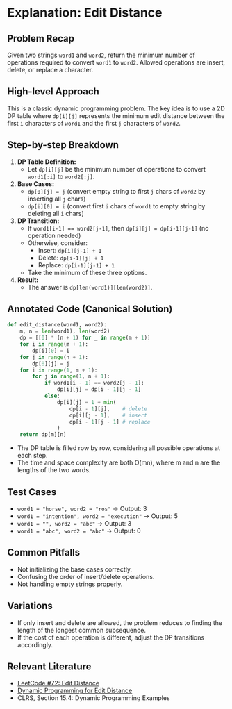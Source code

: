 # Explanation: Edit Distance

## Problem Recap
Given two strings `word1` and `word2`, return the minimum number of operations required to convert `word1` to `word2`. Allowed operations are insert, delete, or replace a character.

## High-level Approach
This is a classic dynamic programming problem. The key idea is to use a 2D DP table where `dp[i][j]` represents the minimum edit distance between the first `i` characters of `word1` and the first `j` characters of `word2`.

## Step-by-step Breakdown
1. **DP Table Definition:**
   - Let `dp[i][j]` be the minimum number of operations to convert `word1[:i]` to `word2[:j]`.
2. **Base Cases:**
   - `dp[0][j] = j` (convert empty string to first `j` chars of `word2` by inserting all `j` chars)
   - `dp[i][0] = i` (convert first `i` chars of `word1` to empty string by deleting all `i` chars)
3. **DP Transition:**
   - If `word1[i-1] == word2[j-1]`, then `dp[i][j] = dp[i-1][j-1]` (no operation needed)
   - Otherwise, consider:
     - Insert: `dp[i][j-1] + 1`
     - Delete: `dp[i-1][j] + 1`
     - Replace: `dp[i-1][j-1] + 1`
   - Take the minimum of these three options.
4. **Result:**
   - The answer is `dp[len(word1)][len(word2)]`.

## Annotated Code (Canonical Solution)
```python
def edit_distance(word1, word2):
    m, n = len(word1), len(word2)
    dp = [[0] * (n + 1) for _ in range(m + 1)]
    for i in range(m + 1):
        dp[i][0] = i
    for j in range(n + 1):
        dp[0][j] = j
    for i in range(1, m + 1):
        for j in range(1, n + 1):
            if word1[i - 1] == word2[j - 1]:
                dp[i][j] = dp[i - 1][j - 1]
            else:
                dp[i][j] = 1 + min(
                    dp[i - 1][j],    # delete
                    dp[i][j - 1],    # insert
                    dp[i - 1][j - 1] # replace
                )
    return dp[m][n]
```
- The DP table is filled row by row, considering all possible operations at each step.
- The time and space complexity are both O(mn), where m and n are the lengths of the two words.

## Test Cases
- `word1 = "horse", word2 = "ros"` → Output: 3
- `word1 = "intention", word2 = "execution"` → Output: 5
- `word1 = "", word2 = "abc"` → Output: 3
- `word1 = "abc", word2 = "abc"` → Output: 0

## Common Pitfalls
- Not initializing the base cases correctly.
- Confusing the order of insert/delete operations.
- Not handling empty strings properly.

## Variations
- If only insert and delete are allowed, the problem reduces to finding the length of the longest common subsequence.
- If the cost of each operation is different, adjust the DP transitions accordingly.

## Relevant Literature
- [LeetCode #72: Edit Distance](https://leetcode.com/problems/edit-distance/)
- [Dynamic Programming for Edit Distance](https://en.wikipedia.org/wiki/Edit_distance)
- CLRS, Section 15.4: Dynamic Programming Examples 